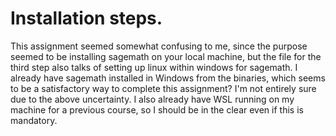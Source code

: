 # Installation steps.

This assignment seemed somewhat confusing to me, since the purpose seemed to be installing sagemath on your local machine, but the file for the third step also talks of setting up linux within windows for sagemath. I already have sagemath installed in Windows from the binaries, which seems to be a satisfactory way to complete this assignment? I'm not entirely sure due to the above uncertainty. I also already have WSL running on my machine for a previous course, so I should be in the clear even if this is mandatory.
